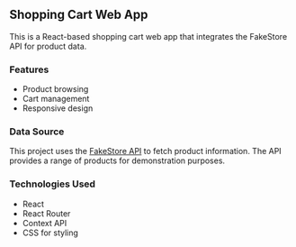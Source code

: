 ## Shopping Cart Web App

This is a React-based shopping cart web app that integrates the FakeStore API for product data.

### Features

- Product browsing
- Cart management
- Responsive design

### Data Source

This project uses the [FakeStore API](https://fakestoreapi.com/) to fetch product information. The API provides a range of products for demonstration purposes.

### Technologies Used

- React
- React Router
- Context API
- CSS for styling

